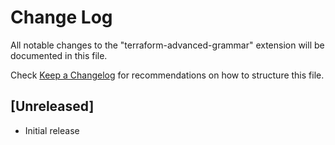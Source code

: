 # Change Log

All notable changes to the "terraform-advanced-grammar" extension will be documented in this file.

Check [Keep a Changelog](http://keepachangelog.com/) for recommendations on how to structure this file.

## [Unreleased]

- Initial release